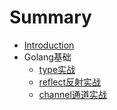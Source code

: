 # Summary

* [Introduction](README.md)
* Golang基础
    * [type实战](type.md)
    * [reflect反射实战](reflect.md)
    * [channel通道实战](channel.md)

